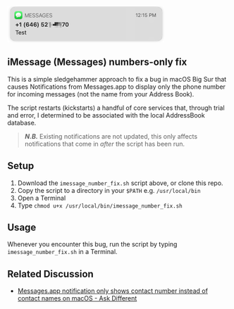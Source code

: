 ![bad](bad.png)

## iMessage (Messages) numbers-only fix

This is a simple sledgehammer approach to fix a bug in macOS Big Sur that causes Notifications from Messages.app to display only the phone number for incoming messages (not the name from your Address Book).

The script restarts (kickstarts) a handful of core services that, through trial and error, I determined to be associated with the local AddressBook database.

> ***N.B.*** Existing notifications are not updated, this only affects notifications that come in _after_ the script has been run.

## Setup

1. Download the `imessage_number_fix.sh` script above, or clone this repo.
2. Copy the script to a directory in your `$PATH` e.g. `/usr/local/bin`
3. Open a Terminal
4. Type `chmod u+x /usr/local/bin/imessage_number_fix.sh`

## Usage

Whenever you encounter this bug, run the script by typing `imessage_number_fix.sh` in a Terminal.

## Related Discussion

- [Messages.app notification only shows contact number instead of contact names on macOS - Ask Different](https://apple.stackexchange.com/questions/407109/messages-app-notification-only-shows-contact-number-instead-of-contact-names-on)
